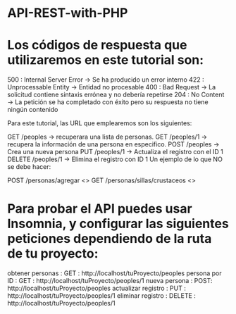 # API-REST-with-PHP
 
# Los códigos de respuesta que utilizaremos en este tutorial son:

500 : Internal Server Error → Se ha producido un error interno
422 : Unprocessable Entity → Entidad no procesable
400 : Bad Request → La solicitud contiene sintaxis errónea y no debería repetirse
204 : No Content → La petición se ha completado con éxito pero su respuesta no tiene ningún contenido

Para este tutorial, las URL que emplearemos son los siguientes:

GET /peoples → recuperara una lista de personas.
GET /peoples/1 → recupera la información de una persona en especifico.
POST /peoples → Crea una nueva persona
PUT /peoples/1 → Actualiza el registro con el ID 1
DELETE /peoples/1 → Elimina el registro con ID 1
Un ejemplo de lo que NO se debe hacer:

POST /personas/agregar <<NO usar verbos>>
GET /personas/sillas/crustaceos <<wtf>>

# Para probar el API puedes usar Insomnia, y configurar las siguientes peticiones dependiendo de la ruta de tu proyecto:
obtener personas : GET : http://localhost/tuProyecto/peoples
persona por ID : GET : http://localhost/tuProyecto/peoples/1
nueva persona : POST: http://localhost/tuProyecto/peoples
actualizar registro : PUT : http://localhost/tuProyecto/peoples/1
eliminar registro : DELETE : http://localhost/tuProyecto/peoples/1